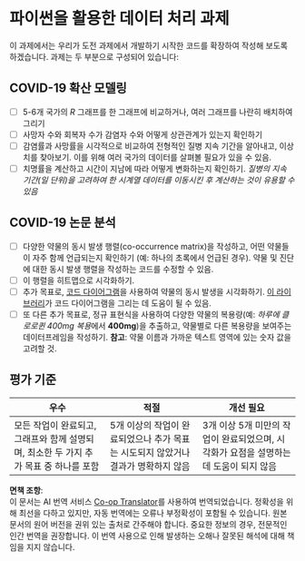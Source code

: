 <!--
CO_OP_TRANSLATOR_METADATA:
{
  "original_hash": "dc8f035ce92e4eaa078ab19caa68267a",
  "translation_date": "2025-08-25T16:31:55+00:00",
  "source_file": "2-Working-With-Data/07-python/assignment.md",
  "language_code": "ko"
}
-->
# 파이썬을 활용한 데이터 처리 과제

이 과제에서는 우리가 도전 과제에서 개발하기 시작한 코드를 확장하여 작성해 보도록 하겠습니다. 과제는 두 부분으로 구성되어 있습니다:

## COVID-19 확산 모델링

 - [ ] 5-6개 국가의 *R* 그래프를 한 그래프에 비교하거나, 여러 그래프를 나란히 배치하여 그리기
 - [ ] 사망자 수와 회복자 수가 감염자 수와 어떻게 상관관계가 있는지 확인하기
 - [ ] 감염률과 사망률을 시각적으로 비교하여 전형적인 질병 지속 기간을 알아내고, 이상치를 찾아보기. 이를 위해 여러 국가의 데이터를 살펴볼 필요가 있을 수 있음.
 - [ ] 치명률을 계산하고 시간이 지남에 따라 어떻게 변화하는지 확인하기. *질병의 지속 기간(일 단위)을 고려하여 한 시계열 데이터를 이동시킨 후 계산하는 것이 유용할 수 있음*

## COVID-19 논문 분석

- [ ] 다양한 약물의 동시 발생 행렬(co-occurrence matrix)을 작성하고, 어떤 약물들이 자주 함께 언급되는지 확인하기 (예: 하나의 초록에서 언급된 경우). 약물 및 진단에 대한 동시 발생 행렬을 작성하는 코드를 수정할 수 있음.
- [ ] 이 행렬을 히트맵으로 시각화하기.
- [ ] 추가 목표로, [코드 다이어그램](https://en.wikipedia.org/wiki/Chord_diagram)을 사용하여 약물의 동시 발생을 시각화하기. [이 라이브러리](https://pypi.org/project/chord/)가 코드 다이어그램을 그리는 데 도움이 될 수 있음.
- [ ] 또 다른 추가 목표로, 정규 표현식을 사용하여 다양한 약물의 복용량(예: *하루에 클로로퀸 400mg 복용*에서 **400mg**)을 추출하고, 약물별로 다른 복용량을 보여주는 데이터프레임을 작성하기. **참고**: 약물 이름과 가까운 텍스트 영역에 있는 숫자 값을 고려할 것.

## 평가 기준

우수 | 적절 | 개선 필요
--- | --- | -- |
모든 작업이 완료되고, 그래프와 함께 설명되며, 최소한 두 가지 추가 목표 중 하나를 포함 | 5개 이상의 작업이 완료되었으나 추가 목표는 시도되지 않았거나 결과가 명확하지 않음 | 3개 이상 5개 미만의 작업이 완료되었으며, 시각화가 요점을 설명하는 데 도움이 되지 않음

**면책 조항**:  
이 문서는 AI 번역 서비스 [Co-op Translator](https://github.com/Azure/co-op-translator)를 사용하여 번역되었습니다. 정확성을 위해 최선을 다하고 있지만, 자동 번역에는 오류나 부정확성이 포함될 수 있습니다. 원본 문서의 원어 버전을 권위 있는 출처로 간주해야 합니다. 중요한 정보의 경우, 전문적인 인간 번역을 권장합니다. 이 번역 사용으로 인해 발생하는 오해나 잘못된 해석에 대해 책임을 지지 않습니다.